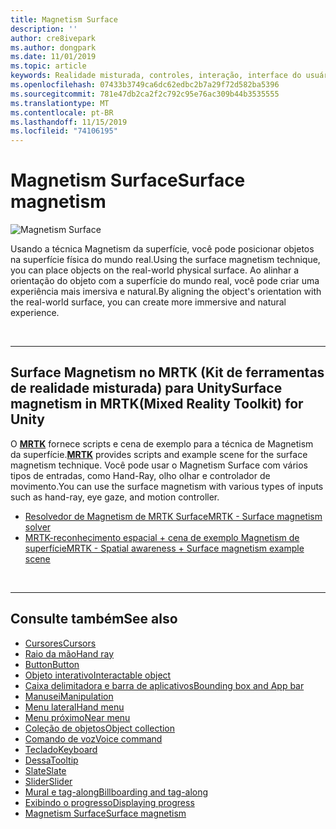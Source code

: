 ```yaml
---
title: Magnetism Surface
description: ''
author: cre8ivepark
ms.author: dongpark
ms.date: 11/01/2019
ms.topic: article
keywords: Realidade misturada, controles, interação, interface do usuário, UX
ms.openlocfilehash: 07433b3749ca6dc62edbc2b7a29f72d582ba5396
ms.sourcegitcommit: 781e47db2ca2f2c792c95e76ac309b44b3535555
ms.translationtype: MT
ms.contentlocale: pt-BR
ms.lasthandoff: 11/15/2019
ms.locfileid: "74106195"
---
```

# <a name="surface-magnetism"></a><span data-ttu-id="7ec37-103">Magnetism Surface</span><span class="sxs-lookup"><span data-stu-id="7ec37-103">Surface magnetism</span></span>

![Magnetism Surface](images/UX/MRTK_SurfaceMagnetism.gif)

<span data-ttu-id="7ec37-105">Usando a técnica Magnetism da superfície, você pode posicionar objetos na superfície física do mundo real.</span><span class="sxs-lookup"><span data-stu-id="7ec37-105">Using the surface magnetism technique, you can place objects on the real-world physical surface.</span></span> <span data-ttu-id="7ec37-106">Ao alinhar a orientação do objeto com a superfície do mundo real, você pode criar uma experiência mais imersiva e natural.</span><span class="sxs-lookup"><span data-stu-id="7ec37-106">By aligning the object's orientation with the real-world surface, you can create more immersive and natural experience.</span></span>

<br>

---

## <a name="surface-magnetism-in-mrtkmixed-reality-toolkit-for-unity"></a><span data-ttu-id="7ec37-107">Surface Magnetism no MRTK (Kit de ferramentas de realidade misturada) para Unity</span><span class="sxs-lookup"><span data-stu-id="7ec37-107">Surface magnetism in MRTK(Mixed Reality Toolkit) for Unity</span></span>
<span data-ttu-id="7ec37-108">O **[MRTK](https://github.com/Microsoft/MixedRealityToolkit-Unity)** fornece scripts e cena de exemplo para a técnica de Magnetism da superfície.</span><span class="sxs-lookup"><span data-stu-id="7ec37-108">**[MRTK](https://github.com/Microsoft/MixedRealityToolkit-Unity)** provides scripts and example scene for the surface magnetism technique.</span></span> <span data-ttu-id="7ec37-109">Você pode usar o Magnetism Surface com vários tipos de entradas, como Hand-Ray, olho olhar e controlador de movimento.</span><span class="sxs-lookup"><span data-stu-id="7ec37-109">You can use the surface magnetism with various types of inputs such as hand-ray, eye gaze, and motion controller.</span></span>

* [<span data-ttu-id="7ec37-110">Resolvedor de Magnetism de MRTK Surface</span><span class="sxs-lookup"><span data-stu-id="7ec37-110">MRTK - Surface magnetism solver</span></span>](https://microsoft.github.io/MixedRealityToolkit-Unity/Documentation/README_Solver.html#surfacemagnetism)
* [<span data-ttu-id="7ec37-111">MRTK-reconhecimento espacial + cena de exemplo Magnetism de superfície</span><span class="sxs-lookup"><span data-stu-id="7ec37-111">MRTK - Spatial awareness + Surface magnetism example scene</span></span>](https://github.com/microsoft/MixedRealityToolkit-Unity/blob/mrtk_development/Assets/MixedRealityToolkit.Examples/Demos/Solvers/Scenes/SurfaceMagnetismSpatialAwarenessExample.unity)


<br>

---

## <a name="see-also"></a><span data-ttu-id="7ec37-112">Consulte também</span><span class="sxs-lookup"><span data-stu-id="7ec37-112">See also</span></span>

* [<span data-ttu-id="7ec37-113">Cursores</span><span class="sxs-lookup"><span data-stu-id="7ec37-113">Cursors</span></span>](cursors.md)
* [<span data-ttu-id="7ec37-114">Raio da mão</span><span class="sxs-lookup"><span data-stu-id="7ec37-114">Hand ray</span></span>](point-and-commit.md)
* [<span data-ttu-id="7ec37-115">Button</span><span class="sxs-lookup"><span data-stu-id="7ec37-115">Button</span></span>](button.md)
* [<span data-ttu-id="7ec37-116">Objeto interativo</span><span class="sxs-lookup"><span data-stu-id="7ec37-116">Interactable object</span></span>](interactable-object.md)
* [<span data-ttu-id="7ec37-117">Caixa delimitadora e barra de aplicativos</span><span class="sxs-lookup"><span data-stu-id="7ec37-117">Bounding box and App bar</span></span>](app-bar-and-bounding-box.md)
* [<span data-ttu-id="7ec37-118">Manusei</span><span class="sxs-lookup"><span data-stu-id="7ec37-118">Manipulation</span></span>](direct-manipulation.md)
* [<span data-ttu-id="7ec37-119">Menu lateral</span><span class="sxs-lookup"><span data-stu-id="7ec37-119">Hand menu</span></span>](hand-menu.md)
* [<span data-ttu-id="7ec37-120">Menu próximo</span><span class="sxs-lookup"><span data-stu-id="7ec37-120">Near menu</span></span>](near-menu.md)
* [<span data-ttu-id="7ec37-121">Coleção de objetos</span><span class="sxs-lookup"><span data-stu-id="7ec37-121">Object collection</span></span>](object-collection.md)
* [<span data-ttu-id="7ec37-122">Comando de voz</span><span class="sxs-lookup"><span data-stu-id="7ec37-122">Voice command</span></span>](voice-input.md)
* [<span data-ttu-id="7ec37-123">Teclado</span><span class="sxs-lookup"><span data-stu-id="7ec37-123">Keyboard</span></span>](keyboard.md)
* [<span data-ttu-id="7ec37-124">Dessa</span><span class="sxs-lookup"><span data-stu-id="7ec37-124">Tooltip</span></span>](tooltip.md)
* [<span data-ttu-id="7ec37-125">Slate</span><span class="sxs-lookup"><span data-stu-id="7ec37-125">Slate</span></span>](slate.md)
* [<span data-ttu-id="7ec37-126">Slider</span><span class="sxs-lookup"><span data-stu-id="7ec37-126">Slider</span></span>](slider.md)
* [<span data-ttu-id="7ec37-127">Mural e tag-along</span><span class="sxs-lookup"><span data-stu-id="7ec37-127">Billboarding and tag-along</span></span>](billboarding-and-tag-along.md)
* [<span data-ttu-id="7ec37-128">Exibindo o progresso</span><span class="sxs-lookup"><span data-stu-id="7ec37-128">Displaying progress</span></span>](progress.md)
* [<span data-ttu-id="7ec37-129">Magnetism Surface</span><span class="sxs-lookup"><span data-stu-id="7ec37-129">Surface magnetism</span></span>](surface-magnetism.md)